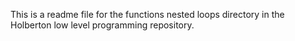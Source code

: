 This is a readme file for the functions nested loops directory in the Holberton low level programming repository.
